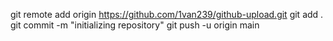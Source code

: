 git remote add origin https://github.com/1van239/github-upload.git
git add .
git commit -m "initializing repository"
git push -u origin main
